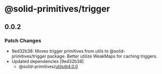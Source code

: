 # @solid-primitives/trigger

## 0.0.2

### Patch Changes

- 9ed32b38: Moves trigger primitives from utils to @solid-primitives/trigger package. Better utilize WeakMaps for caching triggers.
- Updated dependencies [9ed32b38]
  - @solid-primitives/utils@4.0.0
